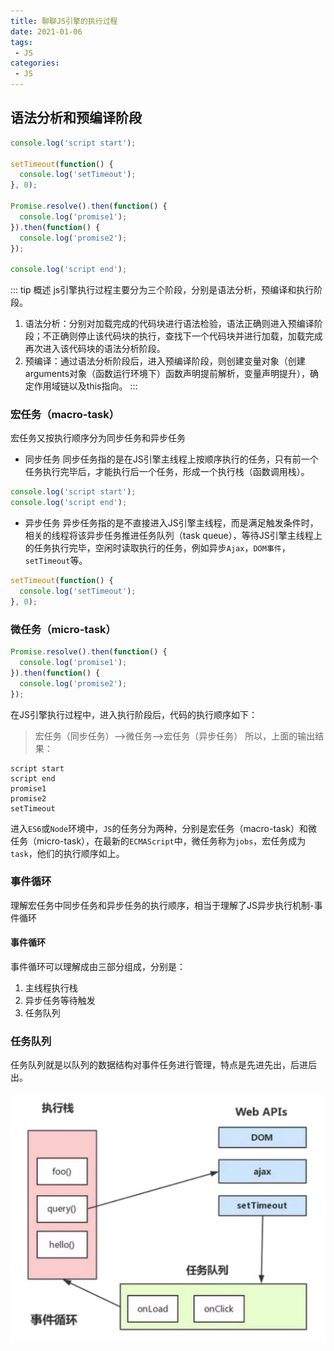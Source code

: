 ```yaml
---
title: 聊聊JS引擎的执行过程
date: 2021-01-06
tags:
 - JS
categories: 
 - JS
---
```

## 语法分析和预编译阶段
```JavaScript
console.log('script start');

setTimeout(function() {
  console.log('setTimeout');
}, 0);

Promise.resolve().then(function() {
  console.log('promise1');
}).then(function() {
  console.log('promise2');
});

console.log('script end');

```
::: tip 概述
js引擎执行过程主要分为三个阶段，分别是语法分析，预编译和执行阶段。
1. 语法分析：分别对加载完成的代码块进行语法检验，语法正确则进入预编译阶段；不正确则停止该代码块的执行，查找下一个代码块并进行加载，加载完成再次进入该代码块的语法分析阶段。
2. 预编译：通过语法分析阶段后，进入预编译阶段，则创建变量对象（创建arguments对象（函数运行环境下）函数声明提前解析，变量声明提升），确定作用域链以及this指向。
:::

### 宏任务（macro-task）
宏任务又按执行顺序分为同步任务和异步任务
- 同步任务
同步任务指的是在JS引擎主线程上按顺序执行的任务，只有前一个任务执行完毕后，才能执行后一个任务，形成一个执行栈（函数调用栈）。
```JavaScript
console.log('script start');
console.log('script end');
```
- 异步任务
异步任务指的是不直接进入JS引擎主线程，而是满足触发条件时，相关的线程将该异步任务推进任务队列（task queue），等待JS引擎主线程上的任务执行完毕，空闲时读取执行的任务，例如异步`Ajax`，`DOM事件`，`setTimeout`等。
```JavaScript
setTimeout(function() {
  console.log('setTimeout');
}, 0);
```
### 微任务（micro-task）
```JavaScript
Promise.resolve().then(function() {
  console.log('promise1');
}).then(function() {
  console.log('promise2');
});
```
在JS引擎执行过程中，进入执行阶段后，代码的执行顺序如下：
> 宏任务（同步任务）-->微任务-->宏任务（异步任务）
所以，上面的输出结果：
```
script start
script end
promise1
promise2
setTimeout
```
进入`ES6`或`Node`环境中，`JS`的任务分为两种，分别是宏任务（macro-task）和微任务（micro-task），在最新的`ECMAScript`中，微任务称为`jobs`，宏任务成为`task`，他们的执行顺序如上。

### 事件循环
理解宏任务中同步任务和异步任务的执行顺序，相当于理解了JS异步执行机制-事件循环
#### 事件循环
事件循环可以理解成由三部分组成，分别是：
1. 主线程执行栈
2. 异步任务等待触发
3. 任务队列

### 任务队列
任务队列就是以队列的数据结构对事件任务进行管理，特点是先进先出，后进后出。

![eventloop](./imgs/eventloop.jpeg)